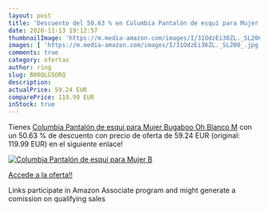 ```yaml
---
layout: post
title: 'Descuento del 50.63 % en Columbia Pantalón de esquí para Mujer  B'
date: 2020-11-13 19:12:57
thumbnailImage: 'https://m.media-amazon.com/images/I/31OdzEi36ZL._SL200_.jpg'
images: [ 'https://m.media-amazon.com/images/I/31OdzEi36ZL._SL200_.jpg' ]
comments: true
category: ofertas
author: ring
slug: B00QLG5ORQ
description:
actualPrice: 59.24 EUR
comparePrice: 119.99 EUR
inStock: true
---
```


Tienes [Columbia Pantalón de esquí para Mujer  Bugaboo Oh  Blanco  M](https://www.amazon.es/dp/B00QLG5ORQ/?tag=tolees-21) con un 50.63 % de descuento con precio de oferta de 59.24 EUR (original: 119.99 EUR) en el siguiente enlace!

[![Columbia Pantalón de esquí para Mujer  B](https://m.media-amazon.com/images/I/31OdzEi36ZL._SL200_.jpg)](https://www.amazon.es/dp/B00QLG5ORQ/?tag=tolees-21)

[Accede a la oferta!!](https://www.amazon.es/dp/B00QLG5ORQ/?tag=tolees-21)

Links participate in Amazon Associate program and might generate a comission on qualifying sales


